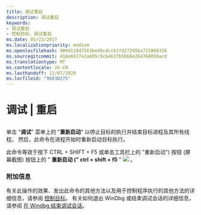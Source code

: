 ```yaml
---
title: 调试重启
description: 调试重启
keywords:
- 调试重启
- 控制目标、调试重启
ms.date: 05/23/2017
ms.localizationpriority: medium
ms.openlocfilehash: 900d110d7563be49cdccb1fd27295ba715860356
ms.sourcegitcommit: 418e6617e2a695c9cb4b37b5b60e264760858acd
ms.translationtype: MT
ms.contentlocale: zh-CN
ms.lasthandoff: 12/07/2020
ms.locfileid: "96830275"
---
```

# <a name="debug--restart"></a>调试 | 重启


## <span id="ddk_debug_restart_dbg"></span><span id="DDK_DEBUG_RESTART_DBG"></span>


单击 "**调试**" 菜单上的 "**重新启动**" 以停止目标的执行并结束目标进程及其所有线程。 然后，此命令在进程开始时重新启动目标执行。

此命令等效于按下 CTRL + SHIFT + F5 或单击工具栏上的 "重新启动") 按钮 (屏幕截图) 按钮上的 " **重新启动 (" ctrl + shift + f5** " ![ ](images/tbrestart.png) 。

### <a name="span-idadditional_informationspanspan-idadditional_informationspanadditional-information"></a><span id="additional_information"></span><span id="ADDITIONAL_INFORMATION"></span>附加信息

有关此操作的效果、发出此命令的其他方法以及用于控制程序执行的其他方法的详细信息，请参阅 [控制目标](controlling-the-target.md)。 有关如何退出 WinDbg 或结束调试会话的详细信息，请参阅 [在 Windbg 结束调试会话](ending-a-debugging-session-in-windbg.md)。

 

 





